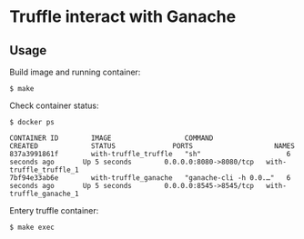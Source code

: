 # Truffle interact with Ganache

## Usage

Build image and running container:

```shell
$ make
```

Check container status:

```shell
$ docker ps

CONTAINER ID        IMAGE                  COMMAND                  CREATED             STATUS              PORTS                    NAMES
837a3991861f        with-truffle_truffle   "sh"                     6 seconds ago       Up 5 seconds        0.0.0.0:8080->8080/tcp   with-truffle_truffle_1
7bf94e33ab6e        with-truffle_ganache   "ganache-cli -h 0.0.…"   6 seconds ago       Up 5 seconds        0.0.0.0:8545->8545/tcp   with-truffle_ganache_1
```

Entery truffle container:

```shell
$ make exec
```
